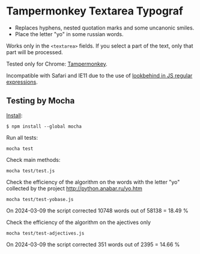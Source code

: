 # Tampermonkey Textarea Typograf

+ Replaces hyphens, nested quotation marks and some uncanonic smiles.
+ Place the letter "yo" in some russian words.

Works only in the `<textarea>` fields.
If you select a part of the text, only that part will be processed.

Tested only for Chrome: [Tampermonkey](https://chrome.google.com/webstore/detail/tampermonkey/dhdgffkkebhmkfjojejmpbldmpobfkfo?hl=en).

Incompatible with Safari and IE11 due to the use of [lookbehind in JS regular expressions](https://caniuse.com/js-regexp-lookbehind).


## Testing by Mocha

[Install](https://mochajs.org/#installation):
```
$ npm install --global mocha
```

Run all tests:
```
mocha test
```

Check main methods:
```
mocha test/test.js
```

Check the efficiency of the algorithm on the words with the letter "yo" collected by the project http://python.anabar.ru/yo.htm
```
mocha test/test-yobase.js
```
On 2024-03-09 the script corrected 10748 words out of 58138 = 18.49 %


Check the efficiency of the algorithm on the ajectives only
```
mocha test/test-adjectives.js
```
On 2024-03-09 the script corrected 351 words out of 2395 = 14.66 %
